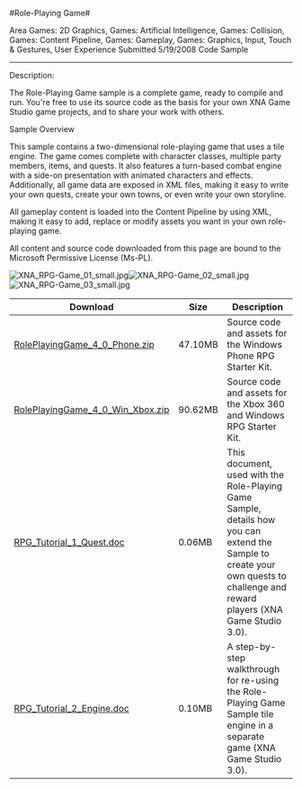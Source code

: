 #Role-Playing Game#

Area
Games: 2D Graphics, Games: Artificial Intelligence, Games: Collision, Games: Content Pipeline, Games: Gameplay, Games: Graphics, Input, Touch & Gestures, User Experience
Submitted
5/19/2008
Code Sample

---

Description:

The Role-Playing Game sample is a complete game, ready to compile and run. You're free to use its source code as the basis for your own XNA Game Studio game projects, and to share your work with others.

Sample Overview

This sample contains a two-dimensional role-playing game that uses a tile engine. The game comes complete with character classes, multiple party members, items, and quests. It also features a turn-based combat engine with a side-on presentation with animated characters and effects. Additionally, all game data are exposed in XML files, making it easy to write your own quests, create your own towns, or even write your own storyline.

All gameplay content is loaded into the Content Pipeline by using XML, making it easy to add, replace or modify assets you want in your own role-playing game.


All content and source code downloaded from this page are bound to the Microsoft Permissive License (Ms-PL).

![XNA_RPG-Game_01_small.jpg](https://github.com/nkast/XNAGameStudio/blob/master/Images/XNA_RPG-Game_01_small.jpg)![XNA_RPG-Game_02_small.jpg](https://github.com/nkast/XNAGameStudio/blob/master/Images/XNA_RPG-Game_02_small.jpg)![XNA_RPG-Game_03_small.jpg](https://github.com/nkast/XNAGameStudio/blob/master/Images/XNA_RPG-Game_03_small.jpg)
  	  		 

 
Download | Size | Description
---|---|---|
[RolePlayingGame_4_0_Phone.zip](https://github.com/nkast/XNAGameStudio/blob/master/Samples/RolePlayingGame_4_0_Phone.zip?raw=true) | 47.10MB | Source code and assets for the Windows Phone RPG Starter Kit.
[RolePlayingGame_4_0_Win_Xbox.zip](https://github.com/nkast/XNAGameStudio/blob/master/Samples/RolePlayingGame_4_0_Win_Xbox.zip?raw=true) | 90.62MB | Source code and assets for the Xbox 360 and Windows RPG Starter Kit.
[RPG_Tutorial_1_Quest.doc](https://github.com/nkast/XNAGameStudio/blob/master/Documents/RPG_Tutorial_1_Quest.doc?raw=true) | 0.06MB | This document, used with the Role-Playing Game Sample, details how you can extend the Sample to create your own quests to challenge and reward players (XNA Game Studio 3.0).
[RPG_Tutorial_2_Engine.doc](https://github.com/nkast/XNAGameStudio/blob/master/Documents/RPG_Tutorial_2_Engine.doc?raw=true) | 0.10MB | A step-by-step walkthrough for re-using the Role-Playing Game Sample tile engine in a separate game (XNA Game Studio 3.0). 